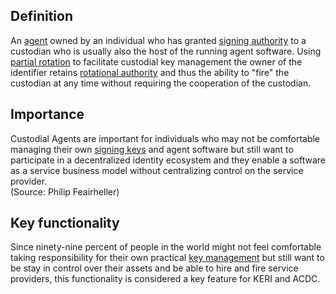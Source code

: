 ## Definition
An [agent](term_agent) owned by an individual who has granted [signing authority](term_signing-authority) to a custodian who is usually also the host of the running agent software. Using [partial rotation](term_partial-rotation) to facilitate custodial key management the owner of the identifier retains [rotational authority](term_rotation-authority) and thus the ability to "fire" the custodian at any time without requiring the cooperation of the custodian.

## Importance
Custodial Agents are important for individuals who may not be comfortable managing their own [signing keys](term_digital-signature) and agent software but still want to participate in a decentralized identity ecosystem and they enable a software as a service business model without centralizing control on the service provider.\
(Source: Philip Feairheller)

## Key functionality
Since ninety-nine percent of people in the world might not feel comfortable taking responsibility for their own practical [key management](term_key-management) but still want to be stay in control over their assets and be able to hire and fire service providers, this functionality is considered a key feature for KERI and ACDC.

